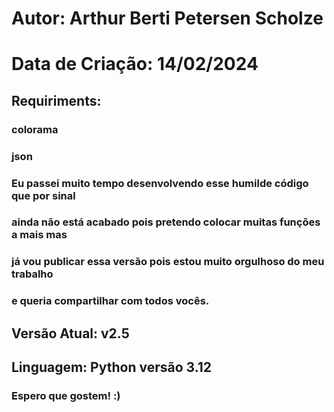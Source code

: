 # Autor: Arthur Berti Petersen Scholze
# Data de Criação: 14/02/2024
## Requiriments:
### colorama
### json
### Eu passei muito tempo desenvolvendo esse humilde código que por sinal 
### ainda não está acabado pois pretendo colocar muitas funções a mais mas 
### já vou publicar essa versão pois estou muito orgulhoso do meu trabalho
### e queria compartilhar com todos vocês.

## Versão Atual: v2.5
## Linguagem: Python versão 3.12

### Espero que gostem! :)
